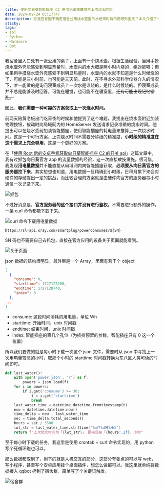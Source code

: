 ```yaml
---
title: 使用向日葵智能插座 C2 用电记录推算宿舍上次烧水时间
date: 2024-09-24 05:17:47
description: 你是否曾因不确定宿舍公用烧水壶里的水是何时烧的而感到困扰？本文介绍了一种利用向日葵智能插座 C2 的用电记录数据，通过 Python 脚本自动推算上一次烧水时间的实用方案。无需额外硬件或复杂操作，只需定时获取官方服务器提供的用电量数据，分析高能耗时段即可估算烧水时间，精度可达小时级别。文章详细展示了数据抓取方法、API 调用过程以及代码实现，并将结果通过 QQ 机器人推送至宿舍群，轻松解决日常用水安全问题。适合 IoT 爱好者、硬件折腾党及 Python 开发者参考。
sticky:
tags:
- IoT
- Python
- Hardware
- Bot
---
```


我宿舍里入口处有一张公用的桌子，上面有一个烧水壶。根据生活经验，当用手摸烧水壶外壳能感受到明显热量时，水壶内的水大概是两小时内烧的，绝对能喝；但如果用手摸烧水壶外壳感受不到明显热量时，水壶内的水就不知道是什么时候烧的了，可能是三小时前，也可能是三天前。此时，在不寻求外部科学仪器介入的情况下，唯一能做的是询问寝室成员上一次水是谁烧的，是什么时候烧的。但寝室成员并不总是能够及时回答，可能在睡觉，也可能不在寝室里，~~还有可能出现记忆错乱。~~

因此，**我们需要一种可靠的方案获取上一次烧水时间。**

前两天陪黄老板出门吃宵夜的时候和他提到了这个难题，我提出在烧水壶附近加装物理按钮，按动时向局域网内的 HomeServer 发送请求记录准确的烧水时间。他提出可以在烧水壶前加装智能插座，使用智能插座的耗电量来推算上一次烧水时间。这是一个可行方案，上次烧水时间不需要分钟级的精准度，**小时级的精准度在这个需求上完全够用**，这是一个更好的方案。

在「[使用 Root 后的安卓手机获取向日葵智能插座 C2 的开关 api](/2023/11/01/unveiling-sunflower-smart-adapter-api-intercepting-utilizing-api-android-packet-sniffing/)」这篇文章中，我有过抓包向日葵官方 app 的流量数据的经验，这一次直接故技重施。很可惜，我发现**用电量数据**并不能直接从局域网内向智能插座获取，**必须要从向日葵官方的服务器拉下来**。其实想想也知道，用电数据一旦精确到小时级，日积月累下来会对硬件的存储提出一定的挑战，而比较合理的方案就是由硬件向官方的服务器每小时通信一次记录下来。

![抓包](https://static.031130.xyz/uploads/2024/09/24/bd6b0bdbab1da.webp)

不过好消息是，**官方服务器的这个接口并没有进行鉴权**，不需要进行额外的操作，一条 curl 命令都能下载下来。

![curl 命令下载用电量数据](https://static.031130.xyz/uploads/2024/09/24/bf4ad72e00044.webp)

```shell
https://sl-api.oray.com/smartplug/powerconsumes/${SN}
```

SN 码也不需要自己去抓包，直接在官方应用的设备关于页面就能看到。

![关于页面](https://static.031130.xyz/uploads/2024/09/24/edca671f53571.webp)

json 数据的结构很明显，最外层是一个 Array，里面有若干个 object

```json
[
  {
    "consume": 0,
    "starttime": 1727125200,
    "endtime": 1727128740,
    "index": 0
  },
...
]
```

- consume: 这段时间消耗的用电量，单位 Wh
- starttime: 开始时间，unix 时间戳
- endtime: 结束时间，unix 时间戳
- index: 智能插座的第几个孔位（为插排预留的参数，智能插座只有 0 这一个位置）

所以我们要做的就是每小时下载一次这个 json 文件，需要时从 json 中寻找上一次用电量较高的小时，取那个小时的 starttime 时间戳转换为东八区人类可读的时间即可。

```python
def last_water():
    with open('power.json', 'r') as f:
        powers = json.load(f)
    for i in powers:
        if i.get('consume') >= 30:
            t = i.get('starttime')
            break
    last_water_time = datetime.datetime.fromtimestamp(t)
    now = datetime.datetime.now()
    time_delta = now - last_water_time
    sec = time_delta.total_seconds()
    hours = sec / 3600
    lwt_str = last_water_time.strftime('%m月%d日%H点')
    return f"上次烧水时间为「{lwt_str}」，距离现在「{hours:.2f}」小时"
```

至于每小时下载的任务，我这里是使用 crontab + curl 命令实现的，用 python 写个死循环跑也可以。

那么数据都取到了，剩下的就是人机交互的部分，这部分夸张点的可以写 web，写小程序，甚至写个安卓应用挂个桌面插件，想怎么做都可以。我这里就单纯将数据接入 qqbot 扔到了宿舍群，简单写了个关键词触发。

![宿舍群](https://static.031130.xyz/uploads/2024/09/24/1a0637d61471f.webp)
